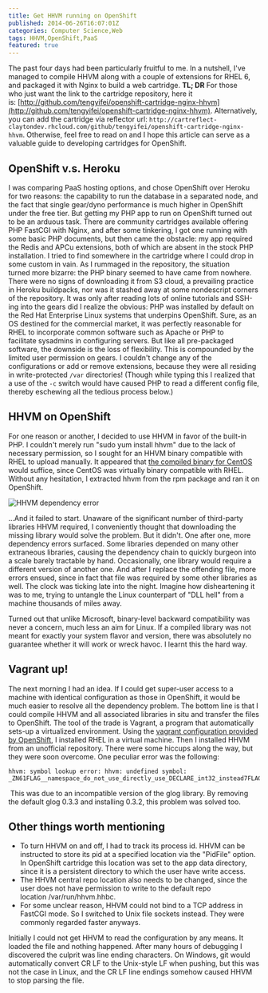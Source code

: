 ```yaml
---
title: Get HHVM running on OpenShift
published: 2014-06-26T16:07:01Z
categories: Computer Science,Web
tags: HHVM,OpenShift,PaaS
featured: true
---
```


The past four days had been particularly fruitful to me. In a nutshell, I've managed to compile HHVM along with a couple of extensions for RHEL 6, and packaged it with Nginx to build a web cartridge. **TL; DR** For those who just want the link to the cartridge repository, here it is: [http://github.com/tengyifei/openshift-cartridge-nginx-hhvm](http://github.com/tengyifei/openshift-cartridge-nginx-hhvm). Alternatively, you can add the cartridge via reflector url: `http://cartreflect-claytondev.rhcloud.com/github/tengyifei/openshift-cartridge-nginx-hhvm`. Otherwise, feel free to read on and I hope this article can serve as a valuable guide to developing cartridges for OpenShift.<!--more-->

## OpenShift v.s. Heroku

I was comparing PaaS hosting options, and chose OpenShift over Heroku for two reasons: the capability to run the database in a separated node, and the fact that single gear/dyno performance is much higher in OpenShift under the free tier. But getting my PHP app to run on OpenShift turned out to be an arduous task. There are community cartridges available offering PHP FastCGI with Nginx, and after some tinkering, I got one running with some basic PHP documents, but then came the obstacle: my app required the Redis and APCu extensions, both of which are absent in the stock PHP installation. I tried to find somewhere in the cartridge where I could drop in some custom in vain. As I rummaged in the repository, the situation turned more bizarre: the PHP binary seemed to have came from nowhere. There were no signs of downloading it from S3 cloud, a prevailing practice in Heroku buildpacks, nor was it stashed away at some nondescript corners of the repository. It was only after reading lots of online tutorials and SSH-ing into the gears did I realize the obvious: PHP was installed by default on the Red Hat Enterprise Linux systems that underpins OpenShift. Sure, as an OS destined for the commercial market, it was perfectly reasonable for RHEL to incorporate common software such as Apache or PHP to facilitate sysadmins in configuring servers. But like all pre-packaged software, the downside is the loss of flexibility. This is compounded by the limited user permission on gears. I couldn't change any of the configurations or add or remove extensions, because they were all residing in write-protected `/var` directories! (Though while typing this I realized that a use of the `-c` switch would have caused PHP to read a different config file, thereby eschewing all the tedious process below.)

## HHVM on OpenShift

For one reason or another, I decided to use HHVM in favor of the built-in PHP. I couldn't merely run "sudo yum install hhvm" due to the lack of necessary permission, so I sought for an HHVM binary compatible with RHEL to upload manually. It appeared that [the compiled binary for CentOS](http://nareshv.blogspot.com/2013/05/install-hhvm-hiphop-php-on-centos-64-64.html) would suffice, since CentOS was virtually binary compatible with RHEL. Without any hesitation, I extracted hhvm from the rpm package and ran it on OpenShift.

![HHVM dependency error](https://static.thinkingandcomputing.com/2014/06/hhvm_err.png)

...And it failed to start. Unaware of the significant number of third-party libraries HHVM required, I conveniently thought that downloading the missing library would solve the problem. But it didn't. One after one, more dependency errors surfaced. Some libraries depended on many other extraneous libraries, causing the dependency chain to quickly burgeon into a scale barely tractable by hand. Occasionally, one library would require a different version of another one. And after I replace the offending file, more errors ensued, since in fact that file was required by some other libraries as well. The clock was ticking late into the night. Imagine how disheartening it was to me, trying to untangle the Linux counterpart of "DLL hell" from a machine thousands of miles away.

Turned out that unlike Microsoft, binary-level backward compatibility was never a concern, much less an aim for Linux. If a compiled library was not meant for exactly your system flavor and version, there was absolutely no guarantee whether it will work or wreck havoc. I learnt this the hard way.

## Vagrant up!

The next morning I had an idea. If I could get super-user access to a machine with identical configuration as those in OpenShift, it would be much easier to resolve all the dependency problem. The bottom line is that I could compile HHVM and all associated libraries in situ and transfer the files to OpenShift. The tool of the trade is Vagrant, a program that automatically sets-up a virtualized environment. Using the [vagrant configuration provided by OpenShift](http://github.com/openshift/vagrant-openshift), I installed RHEL in a virtual machine. Then I installed HHVM from an unofficial repository. There were some hiccups along the way, but they were soon overcome. One peculiar error was the following:

```
hhvm: symbol lookup error: hhvm: undefined symbol: _ZN61FLAG__namespace_do_not_use_directly_use_DECLARE_int32_instead7FLAGS_vE
```

 This was due to an incompatible version of the glog library. By removing the default glog 0.3.3 and installing 0.3.2, this problem was solved too.

## Other things worth mentioning

*   To turn HHVM on and off, I had to track its process id. HHVM can be instructed to store its pid at a specified location via the "PidFile" option. In OpenShift cartridge this location was set to the app data directory, since it is a persistent directory to which the user have write access.
*   The HHVM central repo location also needs to be changed, since the user does not have permission to write to the default repo location /var/run/hhvm.hhbc.
*   For some unclear reason, HHVM could not bind to a TCP address in FastCGI mode. So I switched to Unix file sockets instead. They were commonly regarded faster anyways.

Initially I could not get HHVM to read the configuration by any means. It loaded the file and nothing happened. After many hours of debugging I discovered the culprit was line ending characters. On Windows, git would automatically convert CR LF to the Unix-style LF when pushing, but this was not the case in Linux, and the CR LF line endings somehow caused HHVM to stop parsing the file.
